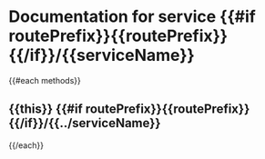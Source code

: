 # Documentation for service {{#if routePrefix}}{{routePrefix}}{{/if}}/{{serviceName}}

{{#each methods}}
## {{this}} {{#if routePrefix}}{{routePrefix}}{{/if}}/{{../serviceName}}

{{/each}}